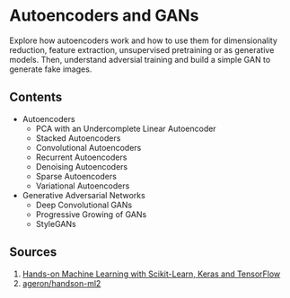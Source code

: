# Autoencoders and GANs
Explore how autoencoders work and how to use them for dimensionality reduction, feature extraction, unsupervised pretraining or as generative models. Then, understand adversial training and build a simple GAN to generate fake images.

## Contents
* Autoencoders
  * PCA with an Undercomplete Linear Autoencoder
  * Stacked Autoencoders
  * Convolutional Autoencoders
  * Recurrent Autoencoders
  * Denoising Autoencoders
  * Sparse Autoencoders
  * Variational Autoencoders
* Generative Adversarial Networks
  * Deep Convolutional GANs
  * Progressive Growing of GANs
  * StyleGANs

## Sources
1. [Hands-on Machine Learning with Scikit-Learn, Keras and TensorFlow](https://www.oreilly.com/library/view/hands-on-machine-learning/9781492032632/)
2. [ageron/handson-ml2](https://github.com/ageron/handson-ml2)
